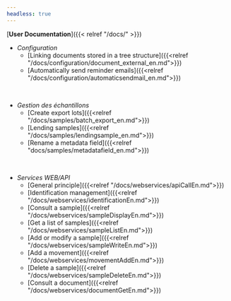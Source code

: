 ```yaml
---
headless: true
---
```


[**User Documentation**]({{< relref "/docs/" >}})

- _Configuration_
  - [Linking documents stored in a tree structure]({{<relref "/docs/configuration/document_external_en.md">}})
  - [Automatically send reminder emails]({{<relref "/docs/configuration/automaticsendmail_en.md">}})

<br />

- _Gestion des échantillons_
  - [Create export lots]({{<relref "/docs/samples/batch_export_en.md">}})
  - [Lending samples]({{<relref "/docs/samples/lendingsample_en.md">}})
  - [Rename a metadata field]({{<relref "docs/samples/metadatafield_en.md">}})
<br />

- _Services WEB/API_
  - [General principle]({{<relref "/docs/webservices/apiCallEn.md">}})
  - [Identification management]({{<relref "/docs/webservices/identificationEn.md">}})
  - [Consult a sample]({{<relref "/docs/webservices/sampleDisplayEn.md">}})
  - [Get a list of samples]({{<relref "/docs/webservices/sampleListEn.md">}})
  - [Add or modify a sample]({{<relref "/docs/webservices/sampleWriteEn.md">}})
  - [Add a movement]({{<relref "/docs/webservices/movementAddEn.md">}})
  - [Delete a sample]({{<relref "/docs/webservices/sampleDeleteEn.md">}})
  - [Consult a document]({{<relref "/docs/webservices/documentGetEn.md">}})
  <br />
